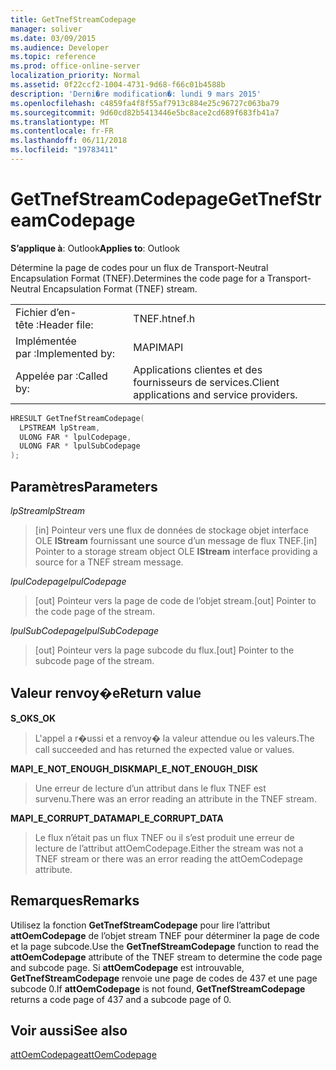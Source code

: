 ```yaml
---
title: GetTnefStreamCodepage
manager: soliver
ms.date: 03/09/2015
ms.audience: Developer
ms.topic: reference
ms.prod: office-online-server
localization_priority: Normal
ms.assetid: 0f22ccf2-1004-4731-9d68-f66c01b4588b
description: 'Derni�re modification�: lundi 9 mars 2015'
ms.openlocfilehash: c4859fa4f8f55af7913c884e25c96727c063ba79
ms.sourcegitcommit: 9d60cd82b5413446e5bc8ace2cd689f683fb41a7
ms.translationtype: MT
ms.contentlocale: fr-FR
ms.lasthandoff: 06/11/2018
ms.locfileid: "19783411"
---
```

# <a name="gettnefstreamcodepage"></a><span data-ttu-id="f7e74-103">GetTnefStreamCodepage</span><span class="sxs-lookup"><span data-stu-id="f7e74-103">GetTnefStreamCodepage</span></span>

  
  
<span data-ttu-id="f7e74-104">**S’applique à**: Outlook</span><span class="sxs-lookup"><span data-stu-id="f7e74-104">**Applies to**: Outlook</span></span> 
  
<span data-ttu-id="f7e74-105">Détermine la page de codes pour un flux de Transport-Neutral Encapsulation Format (TNEF).</span><span class="sxs-lookup"><span data-stu-id="f7e74-105">Determines the code page for a Transport-Neutral Encapsulation Format (TNEF) stream.</span></span>
  
|||
|:-----|:-----|
|<span data-ttu-id="f7e74-106">Fichier d’en-tête :</span><span class="sxs-lookup"><span data-stu-id="f7e74-106">Header file:</span></span>  <br/> |<span data-ttu-id="f7e74-107">TNEF.h</span><span class="sxs-lookup"><span data-stu-id="f7e74-107">tnef.h</span></span>  <br/> |
|<span data-ttu-id="f7e74-108">Implémentée par :</span><span class="sxs-lookup"><span data-stu-id="f7e74-108">Implemented by:</span></span>  <br/> |<span data-ttu-id="f7e74-109">MAPI</span><span class="sxs-lookup"><span data-stu-id="f7e74-109">MAPI</span></span>  <br/> |
|<span data-ttu-id="f7e74-110">Appelée par :</span><span class="sxs-lookup"><span data-stu-id="f7e74-110">Called by:</span></span>  <br/> |<span data-ttu-id="f7e74-111">Applications clientes et des fournisseurs de services.</span><span class="sxs-lookup"><span data-stu-id="f7e74-111">Client applications and service providers.</span></span>  <br/> |
   
```cpp
HRESULT GetTnefStreamCodepage(
  LPSTREAM lpStream,
  ULONG FAR * lpulCodepage,
  ULONG FAR * lpulSubCodepage
);
```

## <a name="parameters"></a><span data-ttu-id="f7e74-112">Paramètres</span><span class="sxs-lookup"><span data-stu-id="f7e74-112">Parameters</span></span>

 <span data-ttu-id="f7e74-113">_lpStream_</span><span class="sxs-lookup"><span data-stu-id="f7e74-113">_lpStream_</span></span>
  
> <span data-ttu-id="f7e74-114">[in] Pointeur vers une flux de données de stockage objet interface OLE **IStream** fournissant une source d’un message de flux TNEF.</span><span class="sxs-lookup"><span data-stu-id="f7e74-114">[in] Pointer to a storage stream object OLE **IStream** interface providing a source for a TNEF stream message.</span></span> 
    
 <span data-ttu-id="f7e74-115">_lpulCodepage_</span><span class="sxs-lookup"><span data-stu-id="f7e74-115">_lpulCodepage_</span></span>
  
> <span data-ttu-id="f7e74-116">[out] Pointeur vers la page de code de l’objet stream.</span><span class="sxs-lookup"><span data-stu-id="f7e74-116">[out] Pointer to the code page of the stream.</span></span>
    
 <span data-ttu-id="f7e74-117">_lpulSubCodepage_</span><span class="sxs-lookup"><span data-stu-id="f7e74-117">_lpulSubCodepage_</span></span>
  
> <span data-ttu-id="f7e74-118">[out] Pointeur vers la page subcode du flux.</span><span class="sxs-lookup"><span data-stu-id="f7e74-118">[out] Pointer to the subcode page of the stream.</span></span>
    
## <a name="return-value"></a><span data-ttu-id="f7e74-119">Valeur renvoy�e</span><span class="sxs-lookup"><span data-stu-id="f7e74-119">Return value</span></span>

 <span data-ttu-id="f7e74-120">**S_OK**</span><span class="sxs-lookup"><span data-stu-id="f7e74-120">**S_OK**</span></span>
  
> <span data-ttu-id="f7e74-121">L'appel a r�ussi et a renvoy� la valeur attendue ou les valeurs.</span><span class="sxs-lookup"><span data-stu-id="f7e74-121">The call succeeded and has returned the expected value or values.</span></span>
    
 <span data-ttu-id="f7e74-122">**MAPI_E_NOT_ENOUGH_DISK**</span><span class="sxs-lookup"><span data-stu-id="f7e74-122">**MAPI_E_NOT_ENOUGH_DISK**</span></span>
  
> <span data-ttu-id="f7e74-123">Une erreur de lecture d’un attribut dans le flux TNEF est survenu.</span><span class="sxs-lookup"><span data-stu-id="f7e74-123">There was an error reading an attribute in the TNEF stream.</span></span>
    
 <span data-ttu-id="f7e74-124">**MAPI_E_CORRUPT_DATA**</span><span class="sxs-lookup"><span data-stu-id="f7e74-124">**MAPI_E_CORRUPT_DATA**</span></span>
  
> <span data-ttu-id="f7e74-125">Le flux n’était pas un flux TNEF ou il s’est produit une erreur de lecture de l’attribut attOemCodepage.</span><span class="sxs-lookup"><span data-stu-id="f7e74-125">Either the stream was not a TNEF stream or there was an error reading the attOemCodepage attribute.</span></span>
    
## <a name="remarks"></a><span data-ttu-id="f7e74-126">Remarques</span><span class="sxs-lookup"><span data-stu-id="f7e74-126">Remarks</span></span>

<span data-ttu-id="f7e74-127">Utilisez la fonction **GetTnefStreamCodepage** pour lire l’attribut **attOemCodepage** de l’objet stream TNEF pour déterminer la page de code et la page subcode.</span><span class="sxs-lookup"><span data-stu-id="f7e74-127">Use the **GetTnefStreamCodepage** function to read the **attOemCodepage** attribute of the TNEF stream to determine the code page and subcode page.</span></span> <span data-ttu-id="f7e74-128">Si **attOemCodepage** est introuvable, **GetTnefStreamCodepage** renvoie une page de codes de 437 et une page subcode 0.</span><span class="sxs-lookup"><span data-stu-id="f7e74-128">If **attOemCodepage** is not found, **GetTnefStreamCodepage** returns a code page of 437 and a subcode page of 0.</span></span> 
  
## <a name="see-also"></a><span data-ttu-id="f7e74-129">Voir aussi</span><span class="sxs-lookup"><span data-stu-id="f7e74-129">See also</span></span>



[<span data-ttu-id="f7e74-130">attOemCodepage</span><span class="sxs-lookup"><span data-stu-id="f7e74-130">attOemCodepage</span></span>](http://msdn.microsoft.com/fr-fr/library/ee158667%28EXCHG.80%29.aspx)

